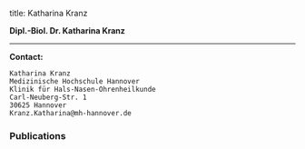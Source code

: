 title: Katharina Kranz

 
**Dipl.-Biol. Dr. Katharina Kranz**



***


**Contact:**

	Katharina Kranz
	Medizinische Hochschule Hannover
	Klinik für Hals-Nasen-Ohrenheilkunde
	Carl-Neuberg-Str. 1
	30625 Hannover
	Kranz.Katharina@mh-hannover.de


### Publications
